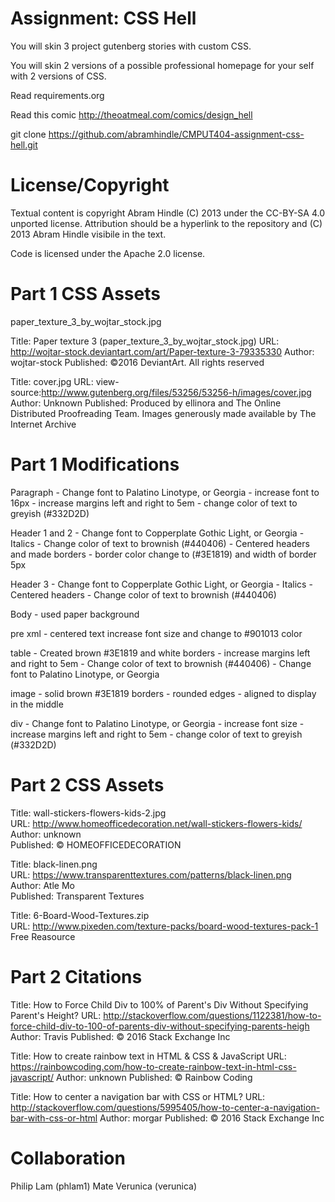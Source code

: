 Assignment: CSS Hell
====================

You will skin 3 project gutenberg stories with custom CSS.

You will skin 2 versions of a possible professional homepage for your
self with 2 versions of CSS.

Read requirements.org

Read this comic http://theoatmeal.com/comics/design_hell

git clone https://github.com/abramhindle/CMPUT404-assignment-css-hell.git

License/Copyright
=================

Textual content is copyright Abram Hindle (C) 2013 under the CC-BY-SA
4.0 unported license. Attribution should be a hyperlink to the
repository and (C) 2013 Abram Hindle visibile in the text.

Code is licensed under the Apache 2.0 license.

Part 1 CSS Assets 
=================
paper_texture_3_by_wojtar_stock.jpg

Title: Paper texture 3 (paper_texture_3_by_wojtar_stock.jpg)
URL: http://wojtar-stock.deviantart.com/art/Paper-texture-3-79335330
Author: wojtar-stock
Published: ©2016 DeviantArt. All rights reserved


Title: cover.jpg
URL: view-source:http://www.gutenberg.org/files/53256/53256-h/images/cover.jpg
Author: Unknown
Published: Produced by ellinora and The Online Distributed Proofreading
Team. Images generously made available by The Internet Archive

Part 1 Modifications
====================
Paragraph 
	- Change font to Palatino Linotype, or Georgia
	- increase font to 16px
	- increase margins left and right to 5em
	- change color of text to greyish (#332D2D)

Header 1 and 2
	- Change font to Copperplate Gothic Light, or Georgia
	- Italics 
	- Change color of text to brownish (#440406)
	- Centered headers and made borders 
	- border color change to (#3E1819) and width of border 5px

Header 3
	- Change font to Copperplate Gothic Light, or Georgia
	- Italics 
	- Centered headers
	- Change color of text to brownish (#440406)

Body
	- used paper background

pre xml 
	- centered text increase font size and change to #901013 color 

table
	- Created brown #3E1819 and white borders
	- increase margins left and right to 5em
	- Change color of text to brownish (#440406)
	- Change font to Palatino Linotype, or Georgia 

image
	- solid brown #3E1819 borders
	- rounded edges 
	- aligned to display in the middle

div 
	- Change font to Palatino Linotype, or Georgia
	- increase font size
	- increase margins left and right to 5em
	- change color of text to greyish (#332D2D)

Part 2 CSS Assets 
=================

Title: wall-stickers-flowers-kids-2.jpg  
URL: http://www.homeofficedecoration.net/wall-stickers-flowers-kids/  
Author: unknown  
Published: © HOMEOFFICEDECORATION  

Title: black-linen.png  
URL: https://www.transparenttextures.com/patterns/black-linen.png  
Author: Atle Mo  
Published: Transparent Textures  

Title: 6-Board-Wood-Textures.zip  
URL: http://www.pixeden.com/texture-packs/board-wood-textures-pack-1
Free Reasource  



Part 2 Citations
================
Title: How to Force Child Div to 100% of Parent's Div Without Specifying Parent's Height?
URL: http://stackoverflow.com/questions/1122381/how-to-force-child-div-to-100-of-parents-div-without-specifying-parents-heigh
Author: Travis
Published:  © 2016 Stack Exchange Inc

Title: How to create rainbow text in HTML & CSS & JavaScript URL: https://rainbowcoding.com/how-to-create-rainbow-text-in-html-css-javascript/ Author: unknown Published: © Rainbow Coding  

Title: How to center a navigation bar with CSS or HTML? URL: http://stackoverflow.com/questions/5995405/how-to-center-a-navigation-bar-with-css-or-html Author: morgar Published: © 2016 Stack Exchange Inc  

Collaboration
=============

Philip Lam (phlam1)
Mate Verunica (verunica)


